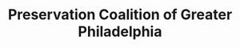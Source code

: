 ---
layout: repo
title: "Preservation Coalition of Greater Philadelphia"
id: 14420
permalink: repos/14420/
---